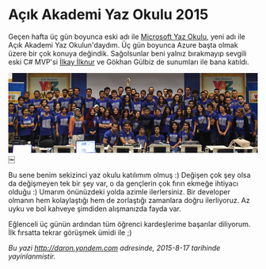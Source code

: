 # Açık Akademi Yaz Okulu 2015
Geçen hafta üç gün boyunca eski adı ile [Microsoft Yaz Okulu](http://daron.yondem.com/software/search/yaz%20okulu), yeni adı ile Açık Akademi Yaz Okulun'daydım. Üç gün boyunca Azure başta olmak üzere bir çok konuya değindik. Sağolsunlar beni yalnız bırakmayıp sevgili eski C# MVP'si [İlkay İlknur](http://www.ilkayilknur.com) ve Gökhan Gülbiz de sunumları ile bana katıldı. 

![Açık Akademi Yaz Okulu](media/Acik_Akademi_Yaz_Okulu_2015/IMG_8065.jpg)￼

Bu sene benim sekizinci yaz okulu katılımım olmuş :) Değişen çok şey olsa da değişmeyen tek bir şey var, o da gençlerin çok fırın ekmeğe ihtiyacı olduğu :) Umarım önünüzdeki yolda azimle ilerlersiniz. Bir developer olmanın hem kolaylaştığı hem de zorlaştığı zamanlara doğru ilerliyoruz. Az uyku ve bol kahveye şimdiden alışmanızda fayda var. 

Eğlenceli üç günün ardından tüm öğrenci kardeşlerime başarılar diliyorum. İlk fırsatta tekrar görüşmek ümidi ile ;)

*Bu yazi http://daron.yondem.com adresinde, 2015-8-17 tarihinde yayinlanmistir.*
